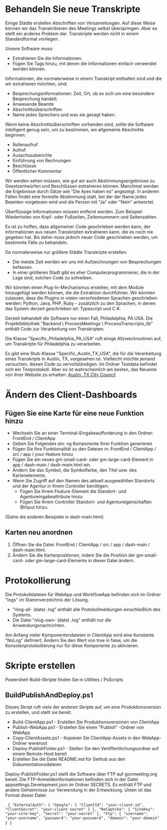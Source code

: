 <h1> Behandeln Sie neue Transkripte </h1>
<p> Einige Städte erstellen Abschriften von Versammlungen. Auf diese Weise können wir das Transkribieren des Meetings selbst überspringen. Aber es stellt ein anderes Problem dar. Transkripte werden nicht in einem Standardformat vorliegen. </p>

<p> Unsere Software muss: </p>

<ul>
<li> Extrahieren Sie die Informationen. </li>
<li> Fügen Sie Tags hinzu, mit denen die Informationen einfach verwendet werden können. </li>
</ul>
<p> Informationen, die normalerweise in einem Transkript enthalten sind und die wir extrahieren möchten, sind: </p>

<ul>
<li> Besprechungsinformationen: Zeit, Ort, ob es sich um eine besondere Besprechung handelt. </li>
<li> Anwesende Beamte </li>
<li> Abschnittsüberschriften </li>
<li> Name jedes Sprechers und was sie gesagt haben. </li>
</ul>
<p> Wenn keine Abschnittsüberschriften vorhanden sind, sollte die Software intelligent genug sein, um zu bestimmen, wo allgemeine Abschnitte beginnen: </p>

<ul>
<li> Rollenaufruf </li>
<li> Aufruf </li>
<li> Ausschussberichte </li>
<li> Einführung von Rechnungen </li>
<li> Beschlüsse </li>
<li> Öffentlicher Kommentar </li>
</ul>
<p> Wir werden sehen müssen, wie gut wir auch Abstimmungsergebnisse zu Gesetzentwürfen und Beschlüssen extrahieren können. Manchmal werden die Ergebnisse durch Sätze wie "Die Ayes haben es" angezeigt. In anderen Fällen findet eine formelle Abstimmung statt, bei der der Name jedes Beamten vorgelesen wird und die Person mit "Ja" oder "Nein" antwortet. </p>

<p> Überflüssige Informationen müssen entfernt werden. Zum Beispiel: Wiederholen von Kopf- oder Fußzeilen, Zeilennummern und Seitenzahlen. </p>

<p> Es ist zu hoffen, dass allgemeiner Code geschrieben werden kann, der Informationen aus neuen Transkripten extrahieren kann, die es noch nie gegeben hat. Bis dahin muss jedoch neuer Code geschrieben werden, um bestimmte Fälle zu behandeln. </p>

<p> Da normalerweise nur größere Städte Transkripte erstellen: </p>

<ul>
<li> Die meiste Zeit werden wir uns mit Aufzeichnungen von Besprechungen befassen. </li>
<li> In einer größeren Stadt gibt es eher Computerprogrammierer, die in der Lage sind, solchen Code zu schreiben. </li>
</ul>
<p> Wir könnten einen Plug-In-Mechanismus erstellen, mit dem Module hinzugefügt werden können, die die Extraktion durchführen. Wir könnten zulassen, dass die Plugins in vielen verschiedenen Sprachen geschrieben werden: Python, Java, PHP, Ruby - zusätzlich zu den Sprachen, in denen das System derzeit geschrieben ist: Typescript und C #. </p>

<p> Derzeit behandelt die Software nur einen Fall, Philadelphia, PA USA. Die Projektbibliothek "Backend \ ProcessMeetings \ ProcessTranscripts_lib" enthält Code zur Verarbeitung von Transkripten. </p>

<p> Die Klasse "Specific_Philadelphia_PA_USA" ruft einige Allzweckroutinen auf, um Transkripte für Philadelphia zu verarbeiten. </p>

<p> Es gibt eine Stub-Klasse "Specific_Austin_TX_USA", die für die Verarbeitung eines Transkripts in Austin, TX, vorgesehen ist. Vielleicht möchte jemand versuchen, diesen Code zu vervollständigen. Im Ordner Testdata befindet sich ein Testprotokoll. Aber es ist wahrscheinlich am besten, das Neueste von ihrer Website zu erhalten: <a href="https://www.austintexas.gov/department/city-council/council/council_meeting_info_center.htm">Austin, TX City Council</a> </p>
<h1> Ändern des Client-Dashboards </h1><h2> Fügen Sie eine Karte für eine neue Funktion hinzu </h2>
<ul>
<li> Wechseln Sie an einer Terminal-Eingabeaufforderung in den Ordner: FrontEnd / ClientApp </li>
<li> Geben Sie Folgendes ein: ng Komponente Ihrer Funktion generieren </li>
<li> Fügen Sie Ihre Funktionalität zu den Dateien in: FrontEnd / ClientApp / src / app / your-feature hinzu </li>
<li> Fügen Sie ein neues gm-small-card- oder gm-large-card-Element in app / dash-main / dash-main.html ein. </li>
<li> Ändern Sie das Symbol, die Symbolfarbe, den Titel usw. des Kartenelements. </li>
<li> Wenn Sie Zugriff auf den Namen des aktuell ausgewählten Standorts und der Agentur in Ihrem Controller benötigen: 
<ul>
<li> Fügen Sie Ihrem Feature-Element die Standort- und Agentureingabeattribute hinzu </li>
<li> Fügen Sie Ihrem Controller Standort- und Agentureigenschaften @Input hinzu. </li>
</ul></li>
</ul>
<p> (Siehe die anderen Beispiele in dash-main.html) </p>
<h2> Karten neu anordnen </h2><ol>
<li> Öffnen Sie die Datei: FrontEnd / ClientApp / src / app / dash-main / dash-main.html. </li>
<li> Ändern Sie die Kartenpositionen, indem Sie die Position der gm-small-card- oder gm-large-card-Elemente in dieser Datei ändern. </li></ol><h1> Protokollierung </h1>
<p> Die Protokolldateien für WebApp und WorkflowApp befinden sich im Ordner "logs" im Stammverzeichnis der Lösung. </p>

<ul>
<li> "nlog-all- (date) .log" enthält alle Protokollmeldungen einschließlich des Systems. </li>
<li> Die Datei "nlog-own- (date) .log" enthält nur die Anwendungsnachrichten. </li>
</ul>
<p> Am Anfang vieler Komponentendateien in ClientApp wird eine Konstante "NoLog" definiert. Ändern Sie den Wert von true in false, um die Konsolenprotokollierung nur für diese Komponente zu aktivieren. </p>
<h1> Skripte erstellen </h1>
<p> Powershell-Build-Skripte finden Sie in Utilities / PsScripts </p>
<h2> BuildPublishAndDeploy.ps1 </h2>
<p> Dieses Skript ruft viele der anderen Skripte auf, um eine Produktionsversion zu erstellen, und stellt sie bereit. </p>

<ul>
<li> Build-ClientApp.ps1 - Erstellen Sie Produktionsversionen von ClientApp </li>
<li> Publish-WebApp.ps1 - Erstellen Sie einen "Publish" -Ordner von WebApp </li>
<li> Copy-ClientAssets.ps1 - Kopieren Sie ClientApp-Assets in den WebApp-Ordner wwwroot </li>
<li> Deploy-PublishFolder.ps1 - Stellen Sie den Veröffentlichungsordner auf einem Remote-Host bereit </li>
<li> Erstellen Sie die Datei README.md für Gethub aus den Dokumentationsdateien </li>
</ul>
<p> Deploy-PublishFolder.ps1 stellt die Software über FTP auf govmeeting.org bereit. Die FTP-Anmeldeinformationen befinden sich in der Datei appsettings.Development.json im Ordner SECRETS. Es enthält FTP und andere Geheimnisse zur Verwendung in der Entwicklung. Unten ist das Format dieser Datei: </p>
<pre> <code>{ "ExternalAuth": { "Google": { "ClientId": "your-client-id", "ClientSecret": "your-client-secret" } }, "ReCaptcha": { "SiteKey": "your-site-key", "Secret": "your-secret" }, "Ftp": { "username": "your-username", "password": "your-password", "domain": "your-domain" } }</code> </pre>